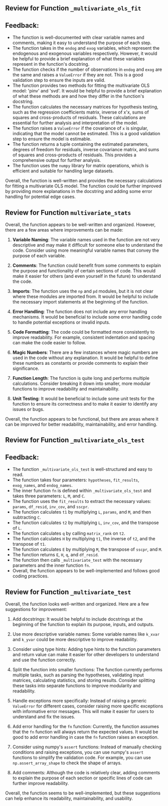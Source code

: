 ## Review for Function **`_multivariate_ols_fit`**
## Feedback:

- The function is well-documented with clear variable names and comments, making it easy to understand the purpose of each step.
- The function takes in the `endog` and `exog` variables, which represent the endogenous and exogenous variables respectively. However, it would be helpful to provide a brief explanation of what these variables represent in the function's docstring.
- The function checks if the number of observations in `endog` and `exog` are the same and raises a `ValueError` if they are not. This is a good validation step to ensure the inputs are valid.
- The function provides two methods for fitting the multivariate OLS model: 'pinv' and 'svd'. It would be helpful to provide a brief explanation of what these methods are and how they differ in the function's docstring.
- The function calculates the necessary matrices for hypothesis testing, such as the regression coefficients matrix, inverse of x'x, sums of squares and cross-products of residuals. These calculations are essential for further analysis and interpretation of the model.
- The function raises a `ValueError` if the covariance of `x` is singular, indicating that the model cannot be estimated. This is a good validation step to ensure the model is estimable.
- The function returns a tuple containing the estimated parameters, degrees of freedom for residuals, inverse covariance matrix, and sums of squares and cross-products of residuals. This provides a comprehensive output for further analysis.
- The function uses the `numpy` library for matrix operations, which is efficient and suitable for handling large datasets.

Overall, the function is well-written and provides the necessary calculations for fitting a multivariate OLS model. The function could be further improved by providing more explanations in the docstring and adding some error handling for potential edge cases.

## Review for Function **`multivariate_stats`**
Overall, the function appears to be well-written and organized. However, there are a few areas where improvements can be made:

1. **Variable Naming**: The variable names used in the function are not very descriptive and may make it difficult for someone else to understand the code. Consider using more meaningful variable names that convey the purpose of each variable.

2. **Comments**: The function could benefit from some comments to explain the purpose and functionality of certain sections of code. This would make it easier for others (and even yourself in the future) to understand the code.

3. **Imports**: The function uses the `np` and `pd` modules, but it is not clear where these modules are imported from. It would be helpful to include the necessary import statements at the beginning of the function.

4. **Error Handling**: The function does not include any error handling mechanisms. It would be beneficial to include some error handling code to handle potential exceptions or invalid inputs.

5. **Code Formatting**: The code could be formatted more consistently to improve readability. For example, consistent indentation and spacing can make the code easier to follow.

6. **Magic Numbers**: There are a few instances where magic numbers are used in the code without any explanation. It would be helpful to define these numbers as constants or provide comments to explain their significance.

7. **Function Length**: The function is quite long and performs multiple calculations. Consider breaking it down into smaller, more modular functions to improve readability and maintainability.

8. **Unit Testing**: It would be beneficial to include some unit tests for the function to ensure its correctness and to make it easier to identify any issues or bugs.

Overall, the function appears to be functional, but there are areas where it can be improved for better readability, maintainability, and error handling.

## Review for Function **`_multivariate_ols_test`**
## Feedback:

- The function `_multivariate_ols_test` is well-structured and easy to read.
- The function takes four parameters: `hypotheses`, `fit_results`, `exog_names`, and `endog_names`.
- The inner function `fn` is defined within `_multivariate_ols_test` and takes three parameters: `L`, `M`, and `C`.
- The function uses the `fit_results` to extract the necessary values: `params`, `df_resid`, `inv_cov`, and `sscpr`.
- The function calculates `t1` by multiplying `L`, `params`, and `M`, and then subtracting `C`.
- The function calculates `t2` by multiplying `L`, `inv_cov`, and the transpose of `L`.
- The function calculates `q` by calling `matrix_rank` on `t2`.
- The function calculates `H` by multiplying `t1`, the inverse of `t2`, and the transpose of `t1`.
- The function calculates `E` by multiplying `M`, the transpose of `sscpr`, and `M`.
- The function returns `E`, `H`, `q`, and `df_resid`.
- The function then calls `_multivariate_test` with the necessary parameters and the inner function `fn`.
- Overall, the function appears to be well-implemented and follows good coding practices.

## Review for Function **`_multivariate_test`**
Overall, the function looks well-written and organized. Here are a few suggestions for improvement:

1. Add docstrings: It would be helpful to include docstrings at the beginning of the function to explain its purpose, inputs, and outputs.

2. Use more descriptive variable names: Some variable names like `k_xvar` and `k_yvar` could be more descriptive to improve readability.

3. Consider using type hints: Adding type hints to the function parameters and return value can make it easier for other developers to understand and use the function correctly.

4. Split the function into smaller functions: The function currently performs multiple tasks, such as parsing the hypotheses, validating input matrices, calculating statistics, and storing results. Consider splitting these tasks into separate functions to improve modularity and readability.

5. Handle exceptions more specifically: Instead of raising a generic `ValueError` for different cases, consider raising more specific exceptions with informative error messages. This will make it easier for users to understand and fix the issues.

6. Add error handling for the `fn` function: Currently, the function assumes that the `fn` function will always return the expected values. It would be good to add error handling in case the `fn` function raises an exception.

7. Consider using numpy's `assert` functions: Instead of manually checking conditions and raising exceptions, you can use numpy's `assert` functions to simplify the validation code. For example, you can use `np.assert_array_shape` to check the shape of arrays.

8. Add comments: Although the code is relatively clear, adding comments to explain the purpose of each section or specific lines of code can further improve readability.

Overall, the function seems to be well-implemented, but these suggestions can help enhance its readability, maintainability, and usability.


